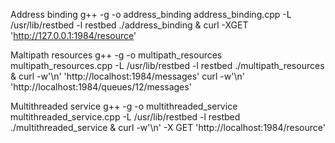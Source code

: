 Address binding
g++ -g -o address_binding address_binding.cpp -L /usr/lib/restbed -l restbed
./address_binding &
curl -XGET 'http://127.0.0.1:1984/resource'

Maltipath resources
g++ -g -o multipath_resources multipath_resources.cpp -L /usr/lib/restbed -l restbed
./multipath_resources &
curl -w'\n' 'http://localhost:1984/messages'
curl -w'\n' 'http://localhost:1984/queues/12/messages'

Multithreaded service
g++ -g -o multithreaded_service multithreaded_service.cpp -L /usr/lib/restbed -l restbed
./multithreaded_service &
curl -w'\n' -X GET 'http://localhost:1984/resource'

